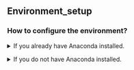 ## Environment_setup

### How to configure the environment?

<details><summary> If you already have Anaconda installed. </summary>
<p>
If you already have anaconda installed, it's great! You will only need to run the following command in your command line / terminal / bash, after navigating to this folder.

```
conda env create -f DeepContrast.yml
```

Anaconda shall be able to configure the environment correctly.

  <details><summary> If it works. </summary>
  <p>
    Congrats! Nothing else to say.
  </p>
  </details>

  <details><summary> If it doesn't work. </summary>
  <p>
  You may need to manually install the packages.

    You have the following options.

    <details><summary> 1. [RECOMMENDED] As a shortcut, you can try the following commands. We tested it on a Windows computer to reproduce an environment that can run the scripts. </summary>
  <p>

  ```
  conda create -n DeepContrast

  conda activate DeepContrast
  conda install python=3.7 numpy scipy scikit-image scikit-learn seaborn -c anaconda
  conda install pytorch torchvision cudatoolkit=10.2 -c pytorch
  conda install nibabel tqdm -c conda-forge
  ```

  Remember to hit 'y' followed by 'Enter' / 'Return' to allow installation of packages.

  Further, if you experience the "Intel MKL FATAL ERROR: Cannot load libmkl_intel_thread.dylib" error when running the script after configuration of the environment, you can try to execute the following command:

  ```
  conda install nomkl numpy scipy scikit-learn numexpr
  ```

  </p>
  </details>

    <details><summary> 2. The exhaustive (but maybe unnecessary) list, directly exported from the environment where we developed the model, can be found here. </summary>
  <p>

  ```
  channels:
    - simpleitk
    - bioconda
    - anaconda
    - conda-forge
    - defaults
  dependencies:
    - _pytorch_select=0.2=gpu_0
    - alabaster=0.7.12=py37_0
    - argh=0.26.2=py37_0
    - asn1crypto=1.2.0=py37_0
    - astroid=2.3.3=py37_0
    - atomicwrites=1.3.0=py37_1
    - attrs=19.3.0=py_0
    - autopep8=1.4.4=py_0
    - babel=2.7.0=py_0
    - backcall=0.1.0=py37_0
    - blas=1.0=mkl
    - bleach=3.1.0=py37_0
    - ca-certificates=2020.4.5.2=hecda079_0
    - certifi=2020.4.5.2=py37hc8dfbb8_0
    - cffi=1.13.2=py37h2e261b9_0
    - chardet=3.0.4=py37_1003
    - cloudpickle=1.2.2=py_0
    - cryptography=2.8=py37h1ba5d50_0
    - cudatoolkit=10.0.130=0
    - cudnn=7.6.5=cuda10.0_0
    - cycler=0.10.0=py37_0
    - cytoolz=0.10.1=py37h7b6447c_0
    - dask-core=2.9.0=py_0
    - dbus=1.13.12=h746ee38_0
    - decorator=4.4.1=py_0
    - defusedxml=0.6.0=py_0
    - diff-match-patch=20181111=py_0
    - docutils=0.15.2=py37_0
    - entrypoints=0.3=py37_0
    - expat=2.2.6=he6710b0_0
    - fastdtw=0.2.0=py_1
    - flake8=3.7.9=py37_0
    - fontconfig=2.13.0=h9420a91_0
    - freetype=2.9.1=h8a8886c_1
    - future=0.18.2=py37_0
    - git=2.23.0=pl526hacde149_0
    - glib=2.56.2=hd408876_0
    - gmp=6.1.2=hb3b607b_0
    - gst-plugins-base=1.14.0=hbbd80ab_1
    - gstreamer=1.14.0=hb453b48_1
    - h5py=2.9.0=py37h7918eee_0
    - hdf5=1.10.4=hb1b8bf9_0
    - icu=58.2=h211956c_0
    - idna=2.8=py37_0
    - imageio=2.6.1=py37_0
    - imagesize=1.1.0=py37_0
    - importlib_metadata=1.3.0=py37_0
    - intel-openmp=2019.5=281
    - intervaltree=3.0.2=py_0
    - ipykernel=5.1.3=py37h39e3cac_0
    - ipython=7.10.2=py37h39e3cac_0
    - ipython_genutils=0.2.0=py37_0
    - ipywidgets=7.5.1=py_0
    - isort=4.3.21=py37_0
    - jedi=0.14.1=py37_0
    - jeepney=0.4.1=py_0
    - jinja2=2.10.3=py_0
    - joblib=0.14.1=py_0
    - jpeg=9b=habf39ab_1
    - json5=0.8.5=py_0
    - jsonschema=3.2.0=py37_0
    - jupyter=1.0.0=py37_7
    - jupyter_client=5.3.4=py37_0
    - jupyter_console=6.0.0=py37_0
    - jupyter_core=4.6.1=py37_0
    - jupyterlab=1.2.4=pyhf63ae98_0
    - jupyterlab_server=1.0.6=py_0
    - keyring=20.0.0=py37_0
    - kiwisolver=1.1.0=py37he6710b0_0
    - krb5=1.16.4=h173b8e3_0
    - lazy-object-proxy=1.4.3=py37h7b6447c_0
    - libcurl=7.67.0=h20c2e04_0
    - libedit=3.1.20181209=hc058e9b_0
    - libffi=3.2.1=h4deb6c0_3
    - libgcc-ng=9.1.0=hdf63c60_0
    - libgfortran-ng=7.3.0=hdf63c60_0
    - libpng=1.6.37=hbc83047_0
    - libsodium=1.0.16=h1bed415_0
    - libspatialindex=1.9.3=he6710b0_0
    - libssh2=1.8.2=h1ba5d50_0
    - libstdcxx-ng=9.1.0=hdf63c60_0
    - libtiff=4.1.0=h2733197_0
    - libuuid=1.0.3=h1bed415_2
    - libxcb=1.13=h1bed415_1
    - libxml2=2.9.9=hea5a465_1
    - markupsafe=1.1.1=py37h7b6447c_0
    - matplotlib=3.1.1=py37h5429711_0
    - matplotlib-base=3.1.3=py37hef1b27d_0
    - mccabe=0.6.1=py37_1
    - mistune=0.8.4=py37h7b6447c_0
    - mkl=2019.5=281
    - mkl-service=2.3.0=py37he904b0f_0
    - mkl_fft=1.0.15=py37ha843d7b_0
    - mkl_random=1.1.0=py37hd6b4f25_0
    - more-itertools=8.0.2=py_0
    - nbconvert=5.6.1=py37_0
    - nbformat=4.4.0=py37_0
    - ncurses=6.1=he6710b0_1
    - networkx=2.4=py_0
    - nibabel=3.0.0=py_0
    - nilearn=0.6.2=pyh5ca1d4c_0
    - ninja=1.9.0=py37hfd86e86_0
    - notebook=6.0.2=py37_0
    - numpy=1.17.4=py37hc1035e2_0
    - numpy-base=1.17.4=py37hde5b4d6_0
    - numpydoc=0.9.1=py_0
    - olefile=0.46=py37_0
    - openssl=1.1.1g=h516909a_0
    - packaging=19.2=py_0
    - pandas=0.25.3=py37he6710b0_0
    - pandoc=2.2.3.2=0
    - pandocfilters=1.4.2=py37_1
    - parso=0.5.2=py_0
    - pathtools=0.1.2=py_1
    - patsy=0.5.1=py37_0
    - pcre=8.43=he6710b0_0
    - perl=5.26.2=h14c3975_0
    - pexpect=4.7.0=py37_0
    - pickleshare=0.7.5=py37_0
    - pillow=6.2.1=py37h34e0f95_0
    - pip=20.0.2=py37_1
    - pluggy=0.13.1=py37_0
    - prometheus_client=0.7.1=py_0
    - prompt_toolkit=2.0.9=py37_0
    - psutil=5.6.7=py37h7b6447c_0
    - ptyprocess=0.6.0=py37_0
    - pycodestyle=2.5.0=py37_0
    - pycparser=2.19=py37_0
    - pydicom=1.3.0=py_0
    - pydocstyle=4.0.1=py_0
    - pyflakes=2.1.1=py37_0
    - pygments=2.5.2=py_0
    - pylint=2.4.4=py37_0
    - pympler=0.7=py_0
    - pyopenssl=19.1.0=py37_0
    - pyparsing=2.4.5=py_0
    - pyqt=5.9.2=py37h22d08a2_1
    - pyrsistent=0.15.6=py37h7b6447c_0
    - pysocks=1.7.1=py37_0
    - python=3.7.5=h0371630_0
    - python-dateutil=2.8.1=py_0
    - python-jsonrpc-server=0.3.2=py_0
    - python-language-server=0.31.2=py37_0
    - python_abi=3.7=1_cp37m
    - pytorch=1.3.1=cuda100py37h53c1284_0
    - pytz=2019.3=py_0
    - pywavelets=1.1.1=py37h7b6447c_0
    - pyxdg=0.26=py_0
    - pyyaml=5.2=py37h7b6447c_0
    - pyzmq=18.1.0=py37he6710b0_0
    - qdarkstyle=2.7=py_0
    - qt=5.9.7=h5867ecd_1
    - qtawesome=0.6.0=py_0
    - qtconsole=4.6.0=py_0
    - qtpy=1.9.0=py_0
    - readline=7.0=h7b6447c_5
    - requests=2.22.0=py37_1
    - rope=0.14.0=py_0
    - rtree=0.8.3=py37_0
    - scikit-image=0.15.0=py37he6710b0_0
    - scikit-learn=0.22=py37hd81dba3_0
    - scipy=1.3.2=py37h7c811a0_0
    - seaborn=0.9.0=pyh91ea838_1
    - secretstorage=3.1.1=py37_0
    - send2trash=1.5.0=py37_0
    - setuptools=42.0.2=py37_0
    - simpleitk=1.2.4=py37hf484d3e_0
    - sip=4.19.13=py37he6710b0_0
    - six=1.13.0=py37_0
    - snowballstemmer=2.0.0=py_0
    - sortedcontainers=2.1.0=py37_0
    - sphinx=2.3.0=py_0
    - sphinxcontrib-applehelp=1.0.1=py_0
    - sphinxcontrib-devhelp=1.0.1=py_0
    - sphinxcontrib-htmlhelp=1.0.2=py_0
    - sphinxcontrib-jsmath=1.0.1=py_0
    - sphinxcontrib-qthelp=1.0.2=py_0
    - sphinxcontrib-serializinghtml=1.1.3=py_0
    - spyder=4.0.0=py37_0
    - spyder-kernels=1.8.1=py37_0
    - sqlite=3.30.1=h7b6447c_0
    - statsmodels=0.10.1=py37hdd07704_0
    - terminado=0.8.3=py37_0
    - testpath=0.4.4=py_0
    - tk=8.6.8=hbc83047_0
    - toolz=0.10.0=py_0
    - torchvision=0.4.2=cuda100py37hecfc37a_0
    - tornado=6.0.3=py37h7b6447c_0
    - tqdm=4.43.0=py_0
    - traitlets=4.3.3=py37_0
    - ujson=1.35=py37h14c3975_0
    - urllib3=1.25.7=py37_0
    - watchdog=0.9.0=py37_1
    - wcwidth=0.1.7=py37_0
    - webencodings=0.5.1=py37_1
    - wheel=0.33.6=py37_0
    - widgetsnbextension=3.5.1=py37_0
    - wrapt=1.11.2=py37h7b6447c_0
    - wurlitzer=2.0.0=py37_0
    - xlrd=1.2.0=py37_0
    - xz=5.2.4=h14c3975_4
    - yaml=0.1.7=h96e3832_1
    - yapf=0.28.0=py_0
    - zeromq=4.3.1=he6710b0_3
    - zipp=0.6.0=py_0
    - zlib=1.2.11=h7b6447c_3
    - zstd=1.3.7=h0b5b093_0
    - pip:
      - absl-py==0.9.0
      - click==7.1.1
      - mpmath==1.1.0
      - pytorch-msssim==0.1
      - robust-loss-pytorch==0.0.2
      - torch-dct==0.1.5
      - torchio==0.13.16
  ```
  </p>
  </details>

  </p>
  </details>

  </p>
  </details>


<details><summary> If you do not have Anaconda installed. </summary>
<p>
  You can refer to this tutorial: https://github.com/RnR-2018/Deep-learning-with-PyTorch-and-GCP/tree/master/Step01_manage_anaconda_on_GCP.
</p>
</details>
